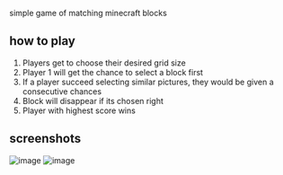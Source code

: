 simple game of matching minecraft blocks

## how to play
1. Players get to choose their desired grid size
2. Player 1 will get the chance to select a block first
3. If a player succeed selecting similar pictures, they would be given a consecutive chances
4. Block will disappear if its chosen right
5. Player with highest score wins

## screenshots
![image](https://github.com/nanandr/matching-game-java/assets/61643931/c5ff34db-a618-4c40-9b2a-75e3cb1480f8)
![image](https://github.com/nanandr/matching-game-java/assets/61643931/2a4cd945-a99d-4182-b522-ad651c083987)
